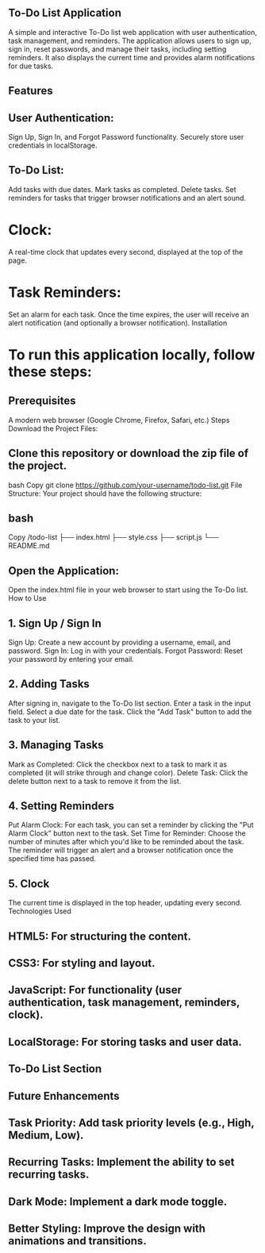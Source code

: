 ## To-Do List Application
A simple and interactive To-Do list web application with user authentication, task management, and reminders. The application allows users to sign up, sign in, reset passwords, and manage their tasks, including setting reminders. It also displays the current time and provides alarm notifications for due tasks.

## Features
## User Authentication:
Sign Up, Sign In, and Forgot Password functionality.
Securely store user credentials in localStorage.
## To-Do List:

Add tasks with due dates.
Mark tasks as completed.
Delete tasks.
Set reminders for tasks that trigger browser notifications and an alert sound.
# Clock:

A real-time clock that updates every second, displayed at the top of the page.
# Task Reminders:

Set an alarm for each task. Once the time expires, the user will receive an alert notification (and optionally a browser notification).
Installation
# To run this application locally, follow these steps:

## Prerequisites
A modern web browser (Google Chrome, Firefox, Safari, etc.)
Steps
Download the Project Files:

## Clone this repository or download the zip file of the project.
bash
Copy
git clone https://github.com/your-username/todo-list.git
File Structure: Your project should have the following structure:

## bash
Copy
/todo-list
  ├── index.html
  ├── style.css
  ├── script.js
  └── README.md
## Open the Application:

Open the index.html file in your web browser to start using the To-Do list.
How to Use
## 1. Sign Up / Sign In
Sign Up: Create a new account by providing a username, email, and password.
Sign In: Log in with your credentials.
Forgot Password: Reset your password by entering your email.
## 2. Adding Tasks
After signing in, navigate to the To-Do list section.
Enter a task in the input field.
Select a due date for the task.
Click the "Add Task" button to add the task to your list.
## 3. Managing Tasks
Mark as Completed: Click the checkbox next to a task to mark it as completed (it will strike through and change color).
Delete Task: Click the delete button next to a task to remove it from the list.
## 4. Setting Reminders
Put Alarm Clock: For each task, you can set a reminder by clicking the "Put Alarm Clock" button next to the task.
Set Time for Reminder: Choose the number of minutes after which you'd like to be reminded about the task.
The reminder will trigger an alert and a browser notification once the specified time has passed.
## 5. Clock
The current time is displayed in the top header, updating every second.
Technologies Used
## HTML5: For structuring the content.
## CSS3: For styling and layout.
## JavaScript: For functionality (user authentication, task management, reminders, clock).
## LocalStorage: For storing tasks and user data.

## To-Do List Section

## Future Enhancements
## Task Priority: Add task priority levels (e.g., High, Medium, Low).
## Recurring Tasks: Implement the ability to set recurring tasks.
## Dark Mode: Implement a dark mode toggle.
## Better Styling: Improve the design with animations and transitions.
 
